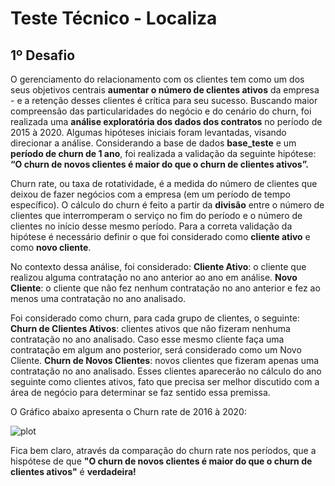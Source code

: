 # Teste Técnico - Localiza

## 1º Desafio

O gerenciamento do relacionamento com os clientes tem como um dos seus objetivos centrais **aumentar o número de clientes ativos** da empresa - e a retenção desses clientes é crítica para seu sucesso. Buscando maior compreensão das particularidades do negócio e do cenário do churn, foi realizada uma **análise exploratória dos dados dos contratos** no período de 2015 à 2020. Algumas hipóteses iniciais foram levantadas, visando direcionar a análise. Considerando a base de dados **base_teste** e um **período de churn de 1 ano**, foi realizada a validação da seguinte hipótese: **“O churn de novos clientes é maior do que o churn de clientes ativos”.**

Churn rate, ou taxa de rotatividade, é a medida do número de clientes que deixou de fazer negócios com a empresa (em um período de tempo específico). O cálculo do churn é feito a partir da **divisão** entre o número de clientes que interromperam o serviço no fim do período e o número de clientes no início desse mesmo período. Para a correta validação da hipótese é necessário definir o que foi considerado como **cliente ativo** e como **novo cliente**. 

No contexto dessa análise, foi considerado: 
**Cliente Ativo**: o cliente que realizou alguma contratação no ano anterior ao ano em análise.
**Novo Cliente**: o cliente que não fez nenhum contratação no ano anterior e fez ao menos uma contratação no ano analisado.

Foi considerado como churn, para cada grupo de clientes, o seguinte: 
**Churn de Clientes Ativos**: clientes ativos que não fizeram nenhuma contratação no ano analisado. Caso esse mesmo cliente faça uma contratação em algum ano posterior, será considerado como um Novo Cliente.
**Churn de Novos Clientes**: novos clientes que fizeram apenas uma contratação no ano analisado. Esses clientes aparecerão no cálculo do ano seguinte como clientes ativos, fato que precisa ser melhor discutido com a área de negócio para determinar se faz sentido essa premissa. 

O Gráfico abaixo apresenta o Churn rate de 2016 à 2020: 

![plot]('churn_rate.png')


Fica bem claro, através da comparação do churn rate nos períodos, que a hispótese de que **"O churn de novos clientes é maior do que o churn de clientes ativos"** é **verdadeira!**


